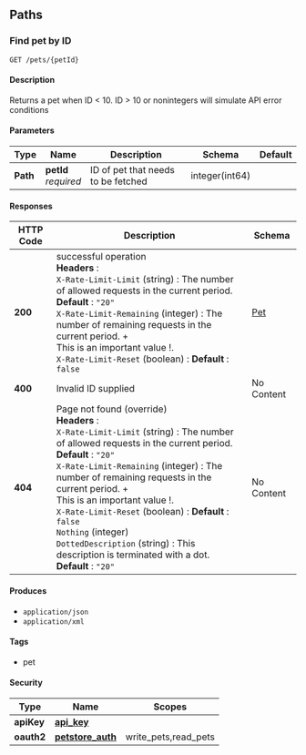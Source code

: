 
<a name="paths"></a>
## Paths

<a name="getpetbyid"></a>
### Find pet by ID
```
GET /pets/{petId}
```


#### Description
Returns a pet when ID < 10.  ID > 10 or nonintegers will simulate API error conditions


#### Parameters

|Type|Name|Description|Schema|Default|
|---|---|---|---|---|
|**Path**|**petId**  <br>*required*|ID of pet that needs to be fetched|integer(int64)||


#### Responses

|HTTP Code|Description|Schema|
|---|---|---|
|**200**|successful operation  <br>**Headers** :   <br>`X-Rate-Limit-Limit` (string) : The number of allowed requests in the current period. **Default** : `"20"`  <br>`X-Rate-Limit-Remaining` (integer) : The number of remaining requests in the current period. +<br>This is an important value !.  <br>`X-Rate-Limit-Reset` (boolean) :  **Default** : `false`|[Pet](#pet)|
|**400**|Invalid ID supplied|No Content|
|**404**|Page not found (override)  <br>**Headers** :   <br>`X-Rate-Limit-Limit` (string) : The number of allowed requests in the current period. **Default** : `"20"`  <br>`X-Rate-Limit-Remaining` (integer) : The number of remaining requests in the current period. +<br>This is an important value !.  <br>`X-Rate-Limit-Reset` (boolean) :  **Default** : `false`  <br>`Nothing` (integer)  <br>`DottedDescription` (string) : This description is terminated with a dot. **Default** : `"20"`|No Content|


#### Produces

* `application/json`
* `application/xml`


#### Tags

* pet


#### Security

|Type|Name|Scopes|
|---|---|---|
|**apiKey**|**[api_key](#api_key)**||
|**oauth2**|**[petstore_auth](#petstore_auth)**|write_pets,read_pets|



